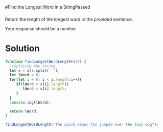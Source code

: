 #Find the Longest Word in a StringPassed

###
Return the length of the longest word in the provided sentence.

Your response should be a number.

# Solution

```javascript
function findLongestWordLength(str) {
  //Spliting the string
  let x = str.split(' ');
  let lWord = 0;
  for(let i = 0; i < x.length;i++){
     if(lWord < x[i].length){
        lWord = x[i].length;
     }
  }
  console.log(lWord);

  return lWord;
}

findLongestWordLength("The quick brown fox jumped over the lazy dog");
```
